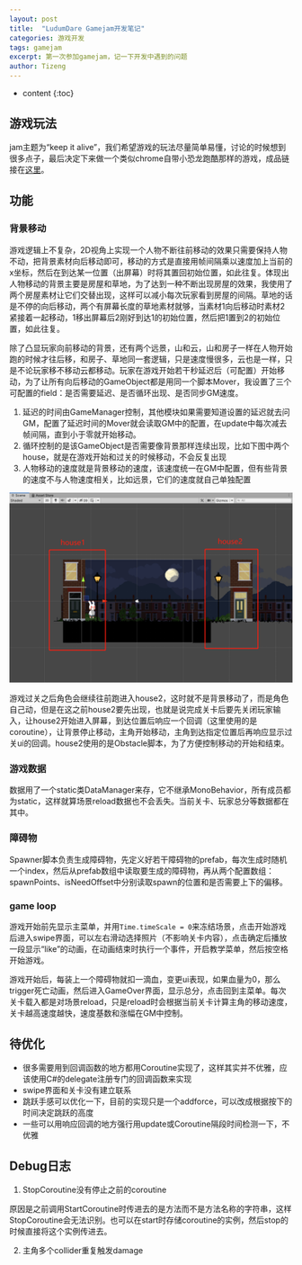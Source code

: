 ```yaml
---
layout: post
title:  "LudumDare Gamejam开发笔记"
categories: 游戏开发
tags: gamejam
excerpt: 第一次参加gamejam，记一下开发中遇到的问题
author: Tizeng
---
```


* content
{:toc}

## 游戏玩法

jam主题为“keep it alive”，我们希望游戏的玩法尽量简单易懂，讨论的时候想到很多点子，最后决定下来做一个类似chrome自带小恐龙跑酷那样的游戏，成品链接在[这里](https://ldjam.com/events/ludum-dare/46/dinder-rush)。

## 功能

### 背景移动

游戏逻辑上不复杂，2D视角上实现一个人物不断往前移动的效果只需要保持人物不动，把背景素材向后移动即可，移动的方式是直接用帧间隔乘以速度加上当前的x坐标，然后在到达某一位置（出屏幕）时将其置回初始位置，如此往复。体现出人物移动的背景主要是房屋和草地，为了达到一种不断出现房屋的效果，我使用了两个房屋素材让它们交替出现，这样可以减小每次玩家看到房屋的间隔。草地的话是不停的向后移动，两个有屏幕长度的草地素材就够，当素材1向后移动时素材2紧接着一起移动，1移出屏幕后2刚好到达1的初始位置，然后把1置到2的初始位置，如此往复。

除了凸显玩家向前移动的背景，还有两个远景，山和云，山和房子一样在人物开始跑的时候才往后移，和房子、草地同一套逻辑，只是速度慢很多，云也是一样，只是不论玩家移不移动云都移动。玩家在游戏开始若干秒延迟后（可配置）开始移动，为了让所有向后移动的GameObject都是用同一个脚本Mover，我设置了三个可配置的field：是否需要延迟、是否循环出现、是否同步GM速度。

1. 延迟的时间由GameManager控制，其他模块如果需要知道设置的延迟就去问GM，配置了延迟时间的Mover就会读取GM中的配置，在update中每次减去帧间隔，直到小于零就开始移动。
2. 循环控制的是该GameObject是否需要像背景那样连续出现，比如下图中两个house，就是在游戏开始和过关的时候移动，不会反复出现
3. 人物移动的速度就是背景移动的速度，该速度统一在GM中配置，但有些背景的速度不与人物速度相关，比如远景，它们的速度就自己单独配置

![house](https://github.com/tizengyan/images/raw/master/ludumdare_house.png)

游戏过关之后角色会继续往前跑进入house2，这时就不是背景移动了，而是角色自己动，但是在这之前house2要先出现，也就是说完成关卡后要先关闭玩家输入，让house2开始进入屏幕，到达位置后响应一个回调（这里使用的是coroutine），让背景停止移动，主角开始移动，主角到达指定位置后再响应显示过关ui的回调。house2使用的是Obstacle脚本，为了方便控制移动的开始和结束。

### 游戏数据

数据用了一个static类DataManager来存，它不继承MonoBehavior，所有成员都为static，这样就算场景reload数据也不会丢失。当前关卡、玩家总分等数据都在其中。

### 障碍物

Spawner脚本负责生成障碍物，先定义好若干障碍物的prefab，每次生成时随机一个index，然后从prefab数组中读取要生成的障碍物，再从两个配置数组：spawnPoints、isNeedOffset中分别读取spawn的位置和是否需要上下的偏移。

### game loop

游戏开始前先显示主菜单，并用`Time.timeScale = 0`来冻结场景，点击开始游戏后进入swipe界面，可以左右滑动选择照片（不影响关卡内容），点击确定后播放一段显示“like”的动画，在动画结束时执行一个事件，开启教学菜单，然后按空格开始游戏。

游戏开始后，每装上一个障碍物就扣一滴血，变更ui表现，如果血量为0，那么trigger死亡动画，然后进入GameOver界面，显示总分，点击回到主菜单。每次关卡载入都是对场景reload，只是reload时会根据当前关卡计算主角的移动速度，关卡越高速度越快，速度基数和涨幅在GM中控制。

## 待优化

* 很多需要用到回调函数的地方都用Coroutine实现了，这样其实并不优雅，应该使用C#的delegate注册专门的回调函数来实现
* swipe界面和关卡没有建立联系
* 跳跃手感可以优化一下，目前的实现只是一个addforce，可以改成根据按下的时间决定跳跃的高度
* 一些可以用响应回调的地方强行用update或Coroutine隔段时间检测一下，不优雅

## Debug日志

1. StopCoroutine没有停止之前的coroutine

原因是之前调用StartCoroutine时传进去的是方法而不是方法名称的字符串，这样StopCoroutine会无法识别。也可以在start时存储coroutine的实例，然后stop的时候直接将这个实例传进去。

2. 主角多个collider重复触发damage


